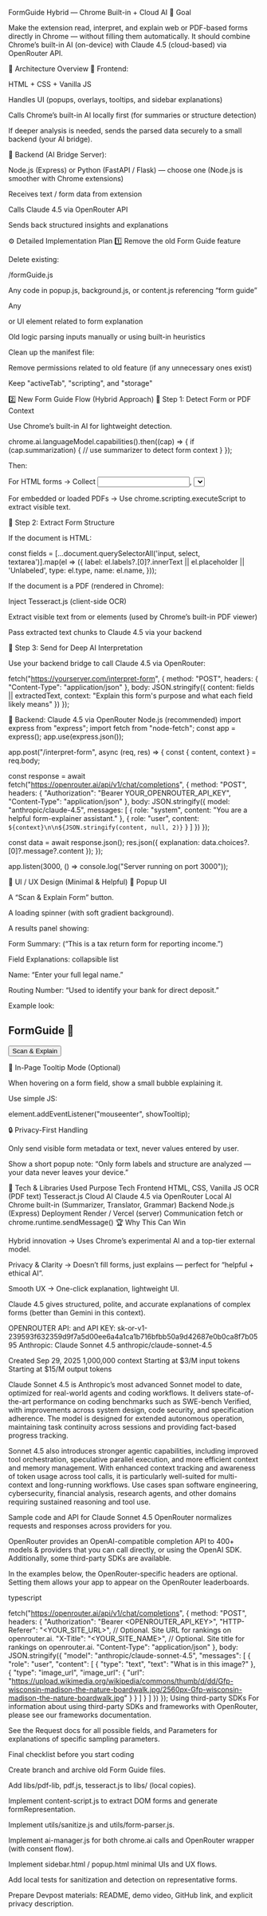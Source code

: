 FormGuide Hybrid — Chrome Built-in + Cloud AI
🧠 Goal

Make the extension read, interpret, and explain web or PDF-based forms directly in Chrome — without filling them automatically.
It should combine Chrome’s built-in AI (on-device) with Claude 4.5 (cloud-based) via OpenRouter API.

🧩 Architecture Overview
🔹 Frontend:

HTML + CSS + Vanilla JS

Handles UI (popups, overlays, tooltips, and sidebar explanations)

Calls Chrome’s built-in AI locally first (for summaries or structure detection)

If deeper analysis is needed, sends the parsed data securely to a small backend (your AI bridge).

🔹 Backend (AI Bridge Server):

Node.js (Express) or Python (FastAPI / Flask) — choose one (Node.js is smoother with Chrome extensions)

Receives text / form data from extension

Calls Claude 4.5 via OpenRouter API

Sends back structured insights and explanations

⚙️ Detailed Implementation Plan
1️⃣ Remove the old Form Guide feature

Delete existing:

/formGuide.js

Any code in popup.js, background.js, or content.js referencing “form guide”

Any <div> or UI element related to form explanation

Old logic parsing inputs manually or using built-in heuristics

Clean up the manifest file:

Remove permissions related to old feature (if any unnecessary ones exist)

Keep "activeTab", "scripting", and "storage"

2️⃣ New Form Guide Flow (Hybrid Approach)
🧩 Step 1: Detect Form or PDF Context

Use Chrome’s built-in AI for lightweight detection.

chrome.ai.languageModel.capabilities().then((cap) => {
  if (cap.summarization) {
    // use summarizer to detect form context
  }
});


Then:

For HTML forms → Collect <input>, <select>, <label> elements.

For embedded or loaded PDFs → Use chrome.scripting.executeScript to extract visible text.

🧩 Step 2: Extract Form Structure

If the document is HTML:

const fields = [...document.querySelectorAll('input, select, textarea')].map(el => ({
  label: el.labels?.[0]?.innerText || el.placeholder || 'Unlabeled',
  type: el.type,
  name: el.name,
}));


If the document is a PDF (rendered in Chrome):

Inject Tesseract.js (client-side OCR)

Extract visible text from <embed> or <canvas> elements (used by Chrome’s built-in PDF viewer)

Pass extracted text chunks to Claude 4.5 via your backend

🧩 Step 3: Send for Deep AI Interpretation

Use your backend bridge to call Claude 4.5 via OpenRouter:

fetch("https://yourserver.com/interpret-form", {
  method: "POST",
  headers: { "Content-Type": "application/json" },
  body: JSON.stringify({
    content: fields || extractedText,
    context: "Explain this form's purpose and what each field likely means"
  })
});

🧠 Backend: Claude 4.5 via OpenRouter
Node.js (recommended)
import express from "express";
import fetch from "node-fetch";
const app = express();
app.use(express.json());

app.post("/interpret-form", async (req, res) => {
  const { content, context } = req.body;

  const response = await fetch("https://openrouter.ai/api/v1/chat/completions", {
    method: "POST",
    headers: {
      "Authorization": "Bearer YOUR_OPENROUTER_API_KEY",
      "Content-Type": "application/json"
    },
    body: JSON.stringify({
      model: "anthropic/claude-4.5",
      messages: [
        { role: "system", content: "You are a helpful form-explainer assistant." },
        { role: "user", content: `${context}\n\n${JSON.stringify(content, null, 2)}` }
      ]
    })
  });

  const data = await response.json();
  res.json({ explanation: data.choices?.[0]?.message?.content });
});

app.listen(3000, () => console.log("Server running on port 3000"));

🎨 UI / UX Design (Minimal & Helpful)
🔹 Popup UI

A “Scan & Explain Form” button.

A loading spinner (with soft gradient background).

A results panel showing:

Form Summary: (“This is a tax return form for reporting income.”)

Field Explanations: collapsible list

Name: “Enter your full legal name.”

Routing Number: “Used to identify your bank for direct deposit.”

Example look:
<div id="popup">
  <h2>FormGuide 🧾</h2>
  <button id="scanForm">Scan & Explain</button>
  <div id="results"></div>
</div>

🔹 In-Page Tooltip Mode (Optional)

When hovering on a form field, show a small bubble explaining it.

Use simple JS:

element.addEventListener("mouseenter", showTooltip);

🔒 Privacy-First Handling

Only send visible form metadata or text, never values entered by user.

Show a short popup note:
“Only form labels and structure are analyzed — your data never leaves your device.”

🧩 Tech & Libraries Used
Purpose	Tech
Frontend	HTML, CSS, Vanilla JS
OCR (PDF text)	Tesseract.js
Cloud AI	Claude 4.5 via OpenRouter
Local AI	Chrome built-in (Summarizer, Translator, Grammar)
Backend	Node.js (Express)
Deployment	Render / Vercel (server)
Communication	fetch or chrome.runtime.sendMessage()
🏆 Why This Can Win

Hybrid innovation → Uses Chrome’s experimental AI and a top-tier external model.

Privacy & Clarity → Doesn’t fill forms, just explains — perfect for “helpful + ethical AI”.

Smooth UX → One-click explanation, lightweight UI.

Claude 4.5 gives structured, polite, and accurate explanations of complex forms (better than Gemini in this context).


OPENROUTER API:
and API KEY: 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
Anthropic: Claude Sonnet 4.5
anthropic/claude-sonnet-4.5

Created Sep 29, 2025
1,000,000 context
Starting at $3/M input tokens
Starting at $15/M output tokens

Claude Sonnet 4.5 is Anthropic’s most advanced Sonnet model to date, optimized for real-world agents and coding workflows. It delivers state-of-the-art performance on coding benchmarks such as SWE-bench Verified, with improvements across system design, code security, and specification adherence. The model is designed for extended autonomous operation, maintaining task continuity across sessions and providing fact-based progress tracking.

Sonnet 4.5 also introduces stronger agentic capabilities, including improved tool orchestration, speculative parallel execution, and more efficient context and memory management. With enhanced context tracking and awareness of token usage across tool calls, it is particularly well-suited for multi-context and long-running workflows. Use cases span software engineering, cybersecurity, financial analysis, research agents, and other domains requiring sustained reasoning and tool use.

Sample code and API for Claude Sonnet 4.5
OpenRouter normalizes requests and responses across providers for you.

OpenRouter provides an OpenAI-compatible completion API to 400+ models & providers that you can call directly, or using the OpenAI SDK. Additionally, some third-party SDKs are available.

In the examples below, the OpenRouter-specific headers are optional. Setting them allows your app to appear on the OpenRouter leaderboards.

typescript

fetch("https://openrouter.ai/api/v1/chat/completions", {
  method: "POST",
  headers: {
    "Authorization": "Bearer <OPENROUTER_API_KEY>",
    "HTTP-Referer": "<YOUR_SITE_URL>", // Optional. Site URL for rankings on openrouter.ai.
    "X-Title": "<YOUR_SITE_NAME>", // Optional. Site title for rankings on openrouter.ai.
    "Content-Type": "application/json"
  },
  body: JSON.stringify({
    "model": "anthropic/claude-sonnet-4.5",
    "messages": [
      {
        "role": "user",
        "content": [
          {
            "type": "text",
            "text": "What is in this image?"
          },
          {
            "type": "image_url",
            "image_url": {
              "url": "https://upload.wikimedia.org/wikipedia/commons/thumb/d/dd/Gfp-wisconsin-madison-the-nature-boardwalk.jpg/2560px-Gfp-wisconsin-madison-the-nature-boardwalk.jpg"
            }
          }
        ]
      }
    ]
  })
});
Using third-party SDKs
For information about using third-party SDKs and frameworks with OpenRouter, please see our frameworks documentation.

See the Request docs for all possible fields, and Parameters for explanations of specific sampling parameters.


Final checklist before you start coding

 Create branch and archive old Form Guide files.

 Add libs/pdf-lib, pdf.js, tesseract.js to libs/ (local copies).

 Implement content-script.js to extract DOM forms and generate formRepresentation.

 Implement utils/sanitize.js and utils/form-parser.js.

 Implement ai-manager.js for both chrome.ai calls and OpenRouter wrapper (with consent flow).

 Implement sidebar.html / popup.html minimal UIs and UX flows.

 Add local tests for sanitization and detection on representative forms.

 Prepare Devpost materials: README, demo video, GitHub link, and explicit privacy description.